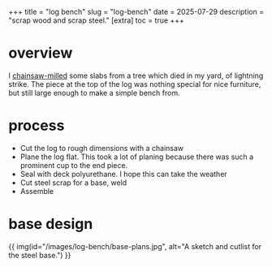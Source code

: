 +++
title = "log bench"
slug = "log-bench"
date = 2025-07-29
description = "scrap wood and scrap steel."
[extra]
  toc = true
+++

# overview
I [chainsaw-milled](https://nnix.com/projects/logmilling) some slabs from a tree which died in my yard, of lightning strike. The piece at the top of the log was nothing special for nice furniture, but still large enough to make a simple bench from.

# process
* Cut the log to rough dimensions with a chainsaw
* Plane the log flat. This took a lot of planing because there was such a prominent cup to the end piece.
* Seal with deck polyurethane. I hope this can take the weather
* Cut steel scrap for a base, weld
* Assemble

# base design
{{ img(id="/images/log-bench/base-plans.jpg", alt="A sketch and cutlist for the steel base.") }}